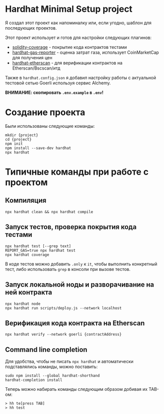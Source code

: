 # Hardhat Minimal Setup project

Я создал этот проект как напоминалку или, если угодно, шаблон для последующих проектов.

Этот проект использует и готов для настройки следующих плагинов:

* [solidity-coverage](https://www.npmjs.com/package/solidity-coverage) - покрытие кода контрактов тестами
* [hardhat-gas-reporter](https://www.npmjs.com/package/hardhat-gas-reporter) - оценка затрат газа, использует CoinMarketCap для получения цен
* [hardhat-etherscan](https://www.npmjs.com/package/@nomiclabs/hardhat-etherscan) - для верификации контрактов на Etherscan/Bscscan/итд

Также в `hardhat.config.json` я добавил настройку работы с актуальной тестовой сетью Goerli используя сервис Alchemy.

**ВНИМАНИЕ: скопировать `.env.example` в `.env`!**

# Создание проекта

Были использованы следующие команды:

```console
mkdir {project}
cd {project}
npm init
npm install --save-dev hardhat
npx hardhat
```

# Типичные команды при работе с проектом

## Компиляция

```console
npx hardhat clean && npx hardhat compile
```

## Запуск тестов, проверка покрытия кода тестами

```console
npx hardhat test [--grep text]
REPORT_GAS=true npx hardhat test
npx hardhat coverage
```

В коде тестов можно добавить `.only` к `it`, чтобы выполнить конкретный тест, либо использовать `grep` в консоли при вызове тестов.

## Запуск локальной ноды и разворачивание на ней контракта

```
npx hardhat node
npx hardhat run scripts/deploy.js --network localhost
```

## Верификация кода контракта на Etherscan

```console
npx hardhat verify --network goerli {contractAddress}
```

## Command line completion

Для удобства, чтобы не писать `npx hardhat` и автоматически подставлялись команды, можно поставить:

```console
sudo npm install --global hardhat-shorthand
hardhat-completion install
```

Теперь можно набирать команды следующим образом добивая их TAB-ом:

```console
> hh te[press TAB]
> hh test
```